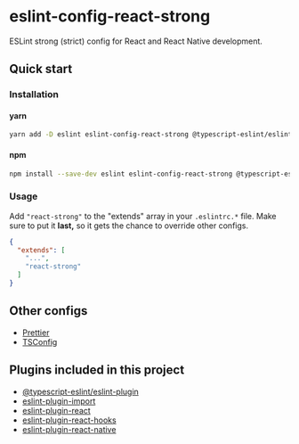 # eslint-config-react-strong

ESLint strong (strict) config for React and React Native development.

## Quick start

### Installation

#### yarn

```sh
yarn add -D eslint eslint-config-react-strong @typescript-eslint/eslint-plugin eslint-plugin-import eslint-plugin-react eslint-plugin-react-hooks eslint-plugin-react-native
```

#### npm

```sh
npm install --save-dev eslint eslint-config-react-strong @typescript-eslint/eslint-plugin eslint-plugin-import eslint-plugin-react eslint-plugin-react-hooks eslint-plugin-react-native
```

### Usage

Add `"react-strong"` to the "extends" array in your `.eslintrc.*` file. Make sure to put it **last,** so it gets the chance to override other configs.

```json
{
  "extends": [
    "...",
    "react-strong"
  ]
}
```

## Other configs

- [Prettier](./configs/prettierrc.md)
- [TSConfig](./configs/tsconfig.md)

## Plugins included in this project

- [@typescript-eslint/eslint-plugin]
- [eslint-plugin-import]
- [eslint-plugin-react]
- [eslint-plugin-react-hooks]
- [eslint-plugin-react-native]

[@typescript-eslint/eslint-plugin]: https://github.com/typescript-eslint/typescript-eslint
[eslint-plugin-import]: https://github.com/benmosher/eslint-plugin-import
[eslint-plugin-react]: https://github.com/yannickcr/eslint-plugin-react
[eslint-plugin-react-hooks]: https://github.com/facebook/react/tree/main/packages/eslint-plugin-react-hooks
[eslint-plugin-react-native]: https://github.com/Intellicode/eslint-plugin-react-native
